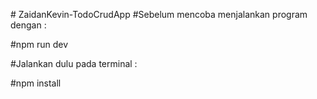 #   Z a i d a n K e v i n - T o d o C r u d A p p 
 
# Sebelum mencoba menjalankan program dengan :

#npm run dev

#Jalankan dulu pada terminal :

#npm install
